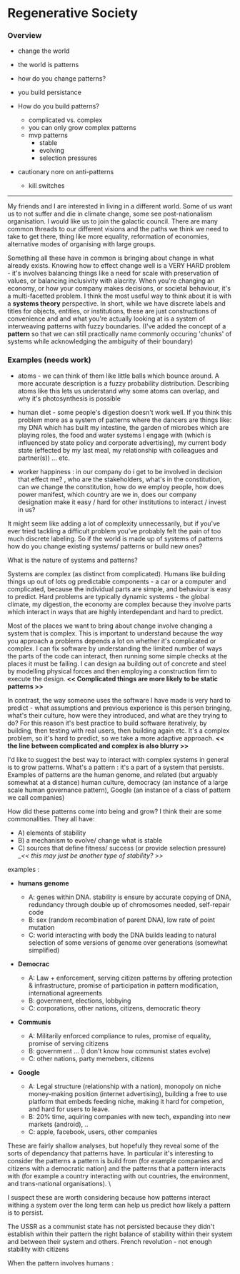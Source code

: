 # Regenerative Society 

### Overview

- change the world
- the world is patterns
- how do you change patterns? 
- you build persistance
- How do you build patterns? 
  - complicated vs. complex
  - you can only grow complex patterns
  - mvp patterns
    - stable
    - evolving
    - selection pressures

- cautionary nore on anti-patterns
  - kill switches

----

My friends and I are interested in living in a different world. Some of us want us to not suffer and die in climate change, some see post-nationalism organisation. I would like us to join the galactic council. There are many common threads to our different visions and the paths we think we need to take to get there, thing like more equality, reformation of economies, alternative modes of organising with large groups.

Something all these have in common is bringing about change in what already exists. Knowing how to effect change well is a VERY HARD problem - it's involves balancing things like a need for scale with preservation of values, or balancing inclusivity with alacrity.
When you're changing an economy, or how your company makes decisions, or societal behaviour, it's a multi-facetted problem. I think the most useful way to think about it is with a **systems theory** perspective. In short, while we have discrete labels and titles for objects, entities, or institutions, these are just constructions of convenience and and what you're actually looking at is a system of interweaving patterns with fuzzy boundaries. (I've added the concept of a **pattern** so that we can still practically name commonly occuring 'chunks' of systems while acknowledging the ambiguity of their boundary)

### Examples (needs work)

  - atoms - we can think of them like little balls which bounce around. A more accurate description is a fuzzy probability distribution. Describing atoms like this lets us understand why some atoms can overlap, and why it's photosynthesis is possible 
  - human diet - some people's digestion doesn't work well. If you think this problem more as a system of patterns where the dancers are things like: my DNA which has built my intestine, the garden of microbes which are playing roles, the food and water systems I engage with (which is influenced by state policy and corporate advertising), my current body state (effected by my last meal, my relationship with colleagues and partner(s)) ... etc.

  - worker happiness : in our company do i get to be involved in decision that effect me? , who are the stakeholders, what's in the constitution, can we change the constitution, how do we employ people, how does power manifest, which country are we in, does our company designation make it easy / hard for other institutions to interact / invest in us? 

It might seem like adding a lot of complexity unnecessarily, but if you've ever tried tackling a difficult problem you've probably felt the pain of too much discrete labeling.
So if the world is made up of systems of patterns how do you change existing systems/ patterns or build new ones?

What is the nature of systems and patterns? 

Systems are complex (as distinct from complicated). Humans like building things up out of lots og predictable components - a car or a computer and complicated, because the individual parts are simple, and behaviour is easy to predict. Hard problems are typically dynamic systems - the global climate, my digestion, the economy are complex because they involve parts which interact in ways that are highly interdependant and hard to predict.

Most of the places we want to bring about change involve changing a system that is complex. This is important to understand because the way you approach a problems depends a lot on whether it's complicated or complex. I can fix software by understanding the limited number of ways the parts of the code can interact, then running some simple checks at the places it must be failing. I can design aa building out of concrete and steel by modelling physical forces and then employing a construction firm to execute the design.
__<< Complicated things are more likely to be static patterns >>__

In contrast, the way someone uses the software I have made is very hard to predict - what assumptions and previous experience is this person bringing, what's their culture, how were they introduced, and what are they trying to do? For this reason it's best practice to build software iteratively, by building, then testing with real users, then building again etc. It's a complex problem, so it's hard to predict, so we take a more adaptive approach.
__<< the line between complicated and complex is also blurry >>__


I'd like to suggest the best way to interact with complex systems in general is to grow patterns.
What's a pattern : it's a part of a system that persists.
Examples of patterns are the human genome, and related (but arguably somewhat at a distance) human culture, democracy (an instance of a large scale human governance pattern), Google (an instance of a class of pattern we call companies)

How did these patterns come into being and grow? 
I think their are some commonalities. They all have:
 - A) elements of stability
 - B) a mechanism to evolve/ change what is stable
 - C) sources that define fitness/ success (or provide selection pressure)
       __<< this may just be another type of stability? >>_

examples : 
- **humans genome**
  - A: genes within DNA. stability is ensure by accurate copying of DNA, redundancy through double up of chromosomes needed, self-repair code
  - B: sex (random recombination of parent DNA), low rate of point mutation
  - C: world interacting with body the DNA builds leading to natural selection of some versions of genome over generations (somewhat simplified)

- **Democrac**
  - A: Law + enforcement, serving citizen patterns by offering protection & infrastructure, promise of participation in pattern modification, international agreements
  - B: government, elections, lobbying
  - C: corporations, other nations, citizens, democratic theory

- **Communis**
  - A: Militarily enforced compliance to rules, promise of equality, promise of serving citizens 
  - B: government ... (I don't know how communist states evolve)
  - C: other nations, party memebers, citizens 

- **Google**
  - A: Legal structure (relationship with a nation), monopoly on niche money-making position (internet advertising), building a free to use platform that embeds feeding niche, making it hard for competion, and hard for users to leave.
  - B: 20% time, aquiring companies with new tech, expanding into new markets (android), ..  
  - C: apple, facebook, users, other companies

These are fairly shallow analyses, but hopefully they reveal some of the sorts of dependancy that patterns have. In particular it's interesting to consider the patterns a pattern is build from (for example companies and citizens with a democratic nation) and the patterns that a pattern interacts with (for example a country interacting with out countries, the environment, and trans-national organisations). \

I suspect these are worth considering because how patterns interact withing a system over the long term can help us predict how likely a pattern is to persist. 

The USSR as a communist state has not persisted because they didn't establish within their pattern the right balance of stability within their system and between their system and others.
French revolution - not enough stability with citizens

When the pattern involves humans : 

